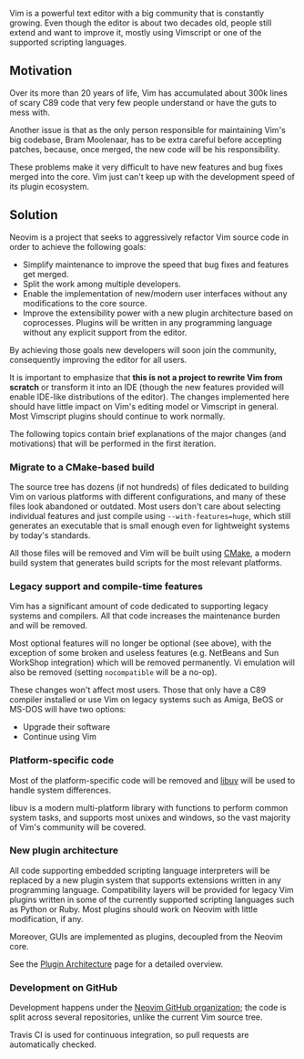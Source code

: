 Vim is a powerful text editor with a big community that is constantly
growing.  Even though the editor is about two decades old, people still extend
and want to improve it, mostly using Vimscript or one of the supported scripting
languages.

## Motivation

Over its more than 20 years of life, Vim has accumulated about 300k lines of
scary C89 code that very few people understand or have the guts to mess with.

Another issue is that as the only person responsible for maintaining Vim's big
codebase, Bram Moolenaar, has to be extra careful before accepting patches,
because, once merged, the new code will be his responsibility.

These problems make it very difficult to have new features and bug fixes merged
into the core. Vim just can't keep up with the development speed of its plugin
ecosystem.

## Solution

Neovim is a project that seeks to aggressively refactor Vim source code in order
to achieve the following goals:

- Simplify maintenance to improve the speed that bug fixes and features get
  merged.
- Split the work among multiple developers.
- Enable the implementation of new/modern user interfaces without any
  modifications to the core source.
- Improve the extensibility power with a new plugin architecture based on
  coprocesses. Plugins will be written in any programming language without
  any explicit support from the editor.

By achieving those goals new developers will soon join the community,
consequently improving the editor for all users.

It is important to emphasize that **this is not a project to rewrite Vim from
scratch** or transform it into an IDE (though the new features provided will
enable IDE-like distributions of the editor). The changes implemented here
should have little impact on Vim's editing model or Vimscript in general. Most
Vimscript plugins should continue to work normally.

The following topics contain brief explanations of the major changes (and
motivations) that will be performed in the first iteration.

### Migrate to a CMake-based build

The source tree has dozens (if not hundreds) of files dedicated to building Vim on various platforms with different configurations, and many of these files
look abandoned or outdated. Most users don't care about selecting individual
features and just compile using `--with-features=huge`, which still generates an
executable that is small enough even for lightweight systems by today's
standards.

All those files will be removed and Vim will be built using [CMake][], a modern
build system that generates build scripts for the most relevant platforms.

[CMake]: http://cmake.org/

### Legacy support and compile-time features

Vim has a significant amount of code dedicated to supporting legacy systems and
compilers. All that code increases the maintenance burden and will be removed.

Most optional features will no longer be optional (see above), with the
exception of some broken and useless features (e.g. NetBeans and Sun WorkShop
integration) which will be removed permanently. Vi emulation will also be
removed (setting `nocompatible` will be a no-op).

These changes won't affect most users. Those that only have a C89 compiler
installed or use Vim on legacy systems such as Amiga, BeOS or MS-DOS will
have two options:

- Upgrade their software
- Continue using Vim

### Platform-specific code

Most of the platform-specific code will be removed and [libuv][] will be used to
handle system differences.

libuv is a modern multi-platform library with functions to perform common system
tasks, and supports most unixes and windows, so the vast majority of Vim's
community will be covered.

[libuv]: https://github.com/libuv/libuv


### New plugin architecture

All code supporting embedded scripting language interpreters will be replaced by
a new plugin system that supports extensions written in any programming
language. Compatibility layers will be provided for legacy Vim plugins written in some of the
currently supported scripting languages such as Python or Ruby. Most plugins
should work on Neovim with little modification, if any. 

Moreover, GUIs are implemented as plugins, decoupled from the Neovim core.

See the [Plugin Architecture](Plugin-UI-architecture) page for a detailed overview.

[job control patch]: https://groups.google.com/forum/#!topic/vim_dev/QF7Bzh1YABU
[json-rpc]: http://www.jsonrpc.org/specification

### Development on GitHub

Development happens under the [Neovim GitHub organization][]; the code is
split across several repositories, unlike the current Vim source tree.

Travis CI is used for continuous integration, so pull requests are
automatically checked.

[Neovim GitHub organization]: https://github.com/neovim
